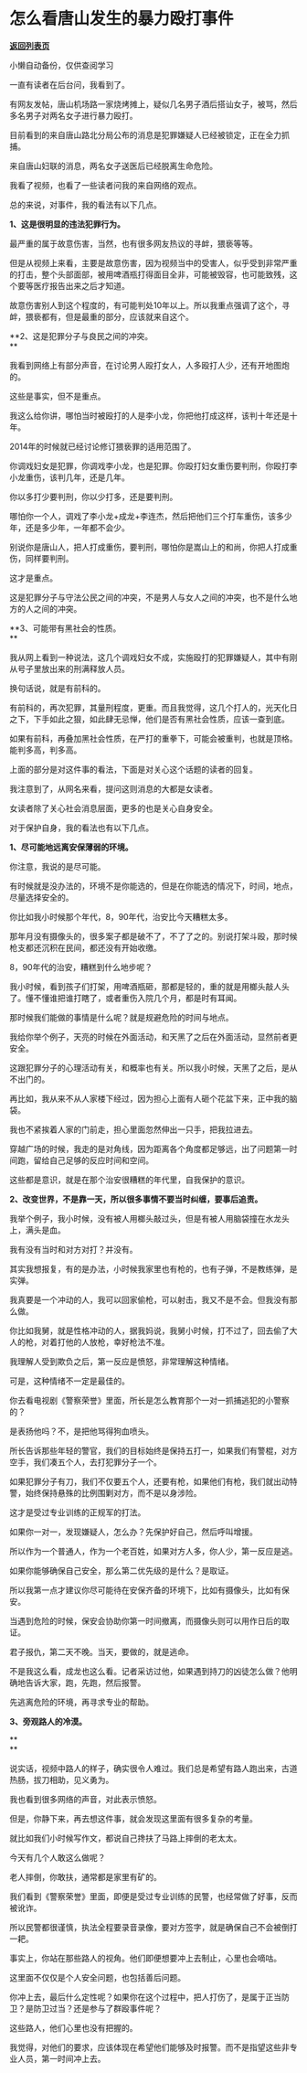 # 怎么看唐山发生的暴力殴打事件

[**返回列表页**](/gzh/记忆承载3)

小懒自动备份，仅供查阅学习

一直有读者在后台问，我看到了。  

  

有网友发帖，唐山机场路一家烧烤摊上，疑似几名男子酒后搭讪女子，被骂，然后多名男子对两名女子进行暴力殴打。

  

目前看到的来自唐山路北分局公布的消息是犯罪嫌疑人已经被锁定，正在全力抓捕。

  

来自唐山妇联的消息，两名女子送医后已经脱离生命危险。

  

我看了视频，也看了一些读者问我的来自网络的观点。  

  

总的来说，对事件，我的看法有以下几点。

  

 **1、这是很明显的违法犯罪行为。**

  

最严重的属于故意伤害，当然，也有很多网友热议的寻衅，猥亵等等。  

  

但是从视频上来看，主要是故意伤害，因为视频当中的受害人，似乎受到非常严重的打击，整个头部面部，被用啤酒瓶打得面目全非，可能被毁容，也可能致残，这个要等医疗报告出来之后才知道。  

  

故意伤害别人到这个程度的，有可能判处10年以上。所以我重点强调了这个，寻衅，猥亵都有，但是最重的部分，应该就来自这个。  

  

 **2、这是犯罪分子与良民之间的冲突。  
**

  

我看到网络上有部分声音，在讨论男人殴打女人，人多殴打人少，还有开地图炮的。

  

这些是事实，但不是重点。

  

我这么给你讲，哪怕当时被殴打的人是李小龙，你把他打成这样，该判十年还是十年。  

  

2014年的时候就已经讨论修订猥亵罪的适用范围了。

  

你调戏妇女是犯罪，你调戏李小龙，也是犯罪。你殴打妇女重伤要判刑，你殴打李小龙重伤，该判几年，还是几年。

  

你以多打少要判刑，你以少打多，还是要判刑。

  

哪怕你一个人，调戏了李小龙+成龙+李连杰，然后把他们三个打车重伤，该多少年，还是多少年，一年都不会少。

  

别说你是唐山人，把人打成重伤，要判刑，哪怕你是嵩山上的和尚，你把人打成重伤，同样要判刑。  

  

这才是重点。  

  

这是犯罪分子与守法公民之间的冲突，不是男人与女人之间的冲突，也不是什么地方的人之间的冲突。

  

 **3、可能带有黑社会的性质。  
**

  

我从网上看到一种说法，这几个调戏妇女不成，实施殴打的犯罪嫌疑人，其中有刚从号子里放出来的刑满释放人员。

  

换句话说，就是有前科的。  

  

有前科的，再次犯罪，其量刑程度，更重。而且我觉得，这几个打人的，光天化日之下，下手如此之狠，如此肆无忌惮，他们是否有黑社会性质，应该一查到底。

  

如果有前科，再叠加黑社会性质，在严打的重拳下，可能会被重判，也就是顶格。能判多高，判多高。

  

上面的部分是对这件事的看法，下面是对关心这个话题的读者的回复。

  

我注意到了，从网名来看，提问这则消息的大都是女读者。

  

女读者除了关心社会消息层面，更多的也是关心自身安全。  

  

对于保护自身，我的看法也有以下几点。

  

 **1、尽可能地远离安保薄弱的环境。**

  

你注意，我说的是尽可能。

  

有时候就是没办法的，环境不是你能选的，但是在你能选的情况下，时间，地点，尽量选择安全的。

  

你比如我小时候那个年代，8，90年代，治安比今天糟糕太多。

  

那年月没有摄像头的，很多案子都是破不了，不了了之的。别说打架斗殴，那时候枪支都还沉积在民间，都还没有开始收缴。  

  

8，90年代的治安，糟糕到什么地步呢？

  

我小时候，看到孩子们打架，用啤酒瓶砸，那都是轻的，重的就是用榔头敲人头了。懂不懂谁把谁打瞎了，或者重伤入院几个月，都是时有耳闻。  

  

那时候我们能做的事情是什么呢？就是规避危险的时间与地点。

  

我给你举个例子，天亮的时候在外面活动，和天黑了之后在外面活动，显然前者更安全。

  

这跟犯罪分子的心理活动有关，和概率也有关。所以我小时候，天黑了之后，是从不出门的。  

  

再比如，我从来不从人家楼下经过，因为担心上面有人砸个花盆下来，正中我的脑袋。  

  

我也不紧挨着人家的门前走，担心里面忽然伸出一只手，把我拉进去。

  

穿越广场的时候，我走的是对角线，因为距离各个角度都足够远，出了问题第一时间跑，留给自己足够的反应时间和空间。  

  

这些都是意识，就是在那个治安很糟糕的年代里，自我保护的意识。  

  

 **2、改变世界，不是靠一天，所以很多事情不要当时纠缠，要事后追责。**

  

我举个例子，我小时候，没有被人用榔头敲过头，但是有被人用脑袋撞在水龙头上，满头是血。

  

我有没有当时和对方对打？并没有。

  

其实我想报复，有的是办法，小时候我家里也有枪的，也有子弹，不是教练弹，是实弹。  

  

我真要是一个冲动的人，我可以回家偷枪，可以射击，我又不是不会。但我没有那么做。  

  

你比如我舅，就是性格冲动的人，据我妈说，我舅小时候，打不过了，回去偷了大人的枪，对着打他的人放枪，幸好枪法不准。

  

我理解人受到欺负之后，第一反应是愤怒，非常理解这种情绪。  

  

可是，这种情绪不一定是最佳的。

  

你去看电视剧《警察荣誉》里面，所长是怎么教育那个一对一抓捕逃犯的小警察的？

  

是表扬他吗？不，是把他骂得狗血喷头。  

  

所长告诉那些年轻的警官，我们的目标始终是保持五打一，如果我们有警棍，对方空手，我们凑五个人，去打犯罪分子一个。

  

如果犯罪分子有刀，我们不仅要五个人，还要有枪，如果他们有枪，我们就出动特警，始终保持悬殊的比例围剿对方，而不是以身涉险。

  

这才是受过专业训练的正规军的打法。  

  

如果你一对一，发现嫌疑人，怎么办？先保护好自己，然后呼叫增援。  

  

所以作为一个普通人，作为一个老百姓，如果对方人多，你人少，第一反应是逃。  

  

如果你能够确保自己安全，那么第二优先级的是什么？是取证。  

  

所以我第一点才建议你尽可能待在安保齐备的环境下，比如有摄像头，比如有保安。

  

当遇到危险的时候，保安会协助你第一时间撤离，而摄像头则可以用作日后的取证。

  

君子报仇，第二天不晚。当天，要做的，就是逃命。  

  

不是我这么看，成龙也这么看。记者采访过他，如果遇到持刀的凶徒怎么做？他明确地告诉大家，跑，先跑，然后报警。

  

先逃离危险的环境，再寻求专业的帮助。

  

 **3、旁观路人的冷漠。**

 **  
**

说实话，视频中路人的样子，确实很令人难过。我们总是希望有路人跑出来，古道热肠，拔刀相助，见义勇为。

  

我也看到很多网络的声音，对此表示愤怒。  

  

但是，你静下来，再去想这件事，就会发现这里面有很多复杂的考量。  

  

就比如我们小时候写作文，都说自己搀扶了马路上摔倒的老太太。  

  

今天有几个人敢这么做呢？

  

老人摔倒，你敢扶，通常都是家里有矿的。

  

我们看到《警察荣誉》里面，即便是受过专业训练的民警，也经常做了好事，反而被讹诈。  

  

所以民警都很谨慎，执法全程要录音录像，要对方签字，就是确保自己不会被倒打一耙。

  

事实上，你站在那些路人的视角。他们即便想要冲上去制止，心里也会嘀咕。

  

这里面不仅仅是个人安全问题，也包括善后问题。

  

你冲上去，最后什么定性呢？如果你在这个过程中，把人打伤了，是属于正当防卫？是防卫过当？还是参与了群殴事件呢？

  

这些路人，他们心里也没有把握的。  

  

我觉得，对他们的要求，应该体现在希望他们能够及时报警。而不是指望这些非专业人员，第一时间冲上去。

